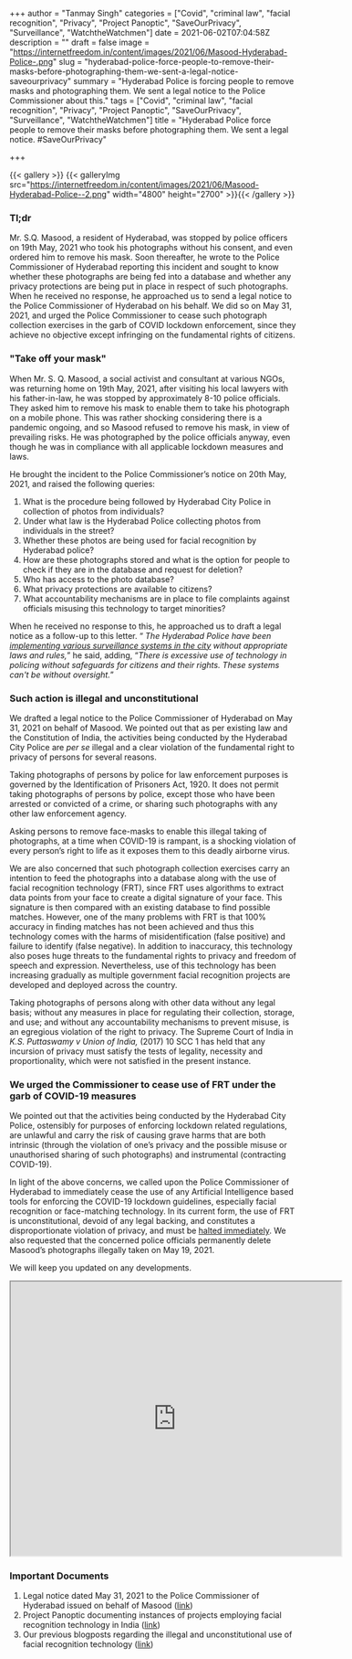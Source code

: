 +++
author = "Tanmay Singh"
categories = ["Covid", "criminal law", "facial recognition", "Privacy", "Project Panoptic", "SaveOurPrivacy", "Surveillance", "WatchtheWatchmen"]
date = 2021-06-02T07:04:58Z
description = ""
draft = false
image = "https://internetfreedom.in/content/images/2021/06/Masood-Hyderabad-Police-.png"
slug = "hyderabad-police-force-people-to-remove-their-masks-before-photographing-them-we-sent-a-legal-notice-saveourprivacy"
summary = "Hyderabad Police is forcing people to remove masks and photographing them. We sent a legal notice to the Police Commissioner about this."
tags = ["Covid", "criminal law", "facial recognition", "Privacy", "Project Panoptic", "SaveOurPrivacy", "Surveillance", "WatchtheWatchmen"]
title = "Hyderabad Police force people to remove their masks before photographing them. We sent a legal notice. #SaveOurPrivacy"

+++


{{< gallery >}}
{{< galleryImg  src="https://internetfreedom.in/content/images/2021/06/Masood-Hyderabad-Police--2.png" width="4800" height="2700" >}}{{< /gallery >}}

>>>> <form><script src="https://checkout.razorpay.com/v1/payment-button.js" data-payment_button_id="pl_HLkgeWGQLMuddp" async> </script> </form>

### Tl;dr

Mr. S.Q. Masood, a resident of Hyderabad, was stopped by police officers on 19th May, 2021 who took his photographs without his consent, and even ordered him to remove his mask. Soon thereafter, he wrote to the Police Commissioner of Hyderabad reporting this incident and sought to know whether these photographs are being fed into a database and whether any privacy protections are being put in place in respect of such photographs. When he received no response, he approached us to send a legal notice to the Police Commissioner of Hyderabad on his behalf. We did so on May 31, 2021, and urged the Police Commissioner to cease such photograph collection exercises in the garb of COVID lockdown enforcement, since they achieve no objective except infringing on the fundamental rights of citizens.

### "Take off your mask"

When Mr. S. Q. Masood, a social activist and consultant at various NGOs, was returning home on 19th May, 2021, after visiting his local lawyers with his father-in-law, he was stopped by approximately 8-10 police officials. They asked him to remove his mask to enable them to take his photograph on a mobile phone. This was rather shocking considering there is a pandemic ongoing, and so Masood refused to remove his mask, in view of prevailing risks. He was photographed by the police officials anyway, even though he was in compliance with all applicable lockdown measures and laws.

He brought the incident to the Police Commissioner’s notice on 20th May, 2021, and raised the following queries:

1. What is the procedure being followed by Hyderabad City Police in collection of photos from individuals?
2. Under what law is the Hyderabad Police collecting photos from individuals in the street?
3. Whether these photos are being used for facial recognition by Hyderabad police?
4. How are these photographs stored and what is the option for people to check if they are in the database and request for deletion?
5. Who has access to the photo database?
6. What privacy protections are available to citizens?
7. What accountability mechanisms are in place to file complaints against officials misusing this technology to target minorities?

When he received no response to this, he approached us to draft a legal notice as a follow-up to this letter. “ _The Hyderabad Police have been [implementing various surveillance systems in the city](https://twitter.com/digitaldutta/status/1395220234332606465?s=09) without appropriate laws and rules,_” he said, adding, “_There is excessive use of technology in policing without safeguards for citizens and their rights. These systems can't be without oversight._”

### Such action is illegal and unconstitutional

We drafted a legal notice to the Police Commissioner of Hyderabad on May 31, 2021 on behalf of Masood. We pointed out that as per existing law and the Constitution of India, the activities being conducted by the Hyderabad City Police are _per se_ illegal and a clear violation of the fundamental right to privacy of persons for several reasons.

Taking photographs of persons by police for law enforcement purposes is governed by the Identification of Prisoners Act, 1920. It does not permit taking photographs of persons by police, except those who have been arrested or convicted of a crime, or sharing such photographs with any other law enforcement agency.

Asking persons to remove face-masks to enable this illegal taking of photographs, at a time when COVID-19 is rampant, is a shocking violation of every person’s right to life as it exposes them to this deadly airborne virus.

We are also concerned that such photograph collection exercises carry an intention to feed the photographs into a database along with the use of facial recognition technology (FRT), since FRT uses algorithms to extract data points from your face to create a digital signature of your face. This signature is then compared with an existing database to find possible matches. However, one of the many problems with FRT is that 100% accuracy in finding matches has not been achieved and thus this technology comes with the harms of misidentification (false positive) and failure to identify (false negative). In addition to inaccuracy, this technology also poses huge threats to the fundamental rights to privacy and freedom of speech and expression. Nevertheless, use of this technology has been increasing gradually as multiple government facial recognition projects are developed and deployed across the country.

Taking photographs of persons along with other data without any legal basis; without any measures in place for regulating their collection, storage, and use; and without any accountability mechanisms to prevent misuse, is an egregious violation of the right to privacy. The Supreme Court of India in _K.S. Puttaswamy v Union of India,_ (2017) 10 SCC 1 has held that any incursion of privacy must satisfy the tests of legality, necessity and proportionality, which were not satisfied in the present instance.

### We urged the Commissioner to cease use of FRT under the garb of COVID-19 measures

We pointed out that the activities being conducted by the Hyderabad City Police, ostensibly for purposes of enforcing lockdown related regulations, are unlawful and carry the risk of causing grave harms that are both intrinsic (through the violation of one’s privacy and the possible misuse or unauthorised sharing of such photographs) and instrumental (contracting COVID-19).

In light of the above concerns, we called upon the Police Commissioner of Hyderabad to immediately cease the use of any Artificial Intelligence based tools for enforcing the COVID-19 lockdown guidelines, especially facial recognition or face-matching technology. In its current form, the use of FRT is unconstitutional, devoid of any legal backing, and constitutes a disproportionate violation of privacy, and must be [halted immediately](https://panoptic.in/petition). We also requested that the concerned police officials permanently delete Masood’s photographs illegally taken on May 19, 2021.

We will keep you updated on any developments.

<iframe src="https://drive.google.com/file/d/1lcmvWBjqkhAurQ8sNjeYgTLzpZjxRo7R/preview" width="580" height="480"></iframe>

### Important Documents

1. Legal notice dated May 31, 2021 to the Police Commissioner of Hyderabad issued on behalf of Masood ([link](https://drive.google.com/file/d/1J_EFLFwoVEhBROaM6vBGpYnH1xCEkohh/view?usp=sharing))
2. Project Panoptic documenting instances of projects employing facial recognition technology in India ([link](https://panoptic.in/))
3. Our previous blogposts regarding the illegal and unconstitutional use of facial recognition technology ([link](https://panoptic.in/column))

> > > <form><script src="https://cdn.razorpay.com/static/widget/subscription-button.js" data-subscription_button_id="pl_HLk5qU1K35hmPH" data-button_theme="brand-color" async> </script> </form>





